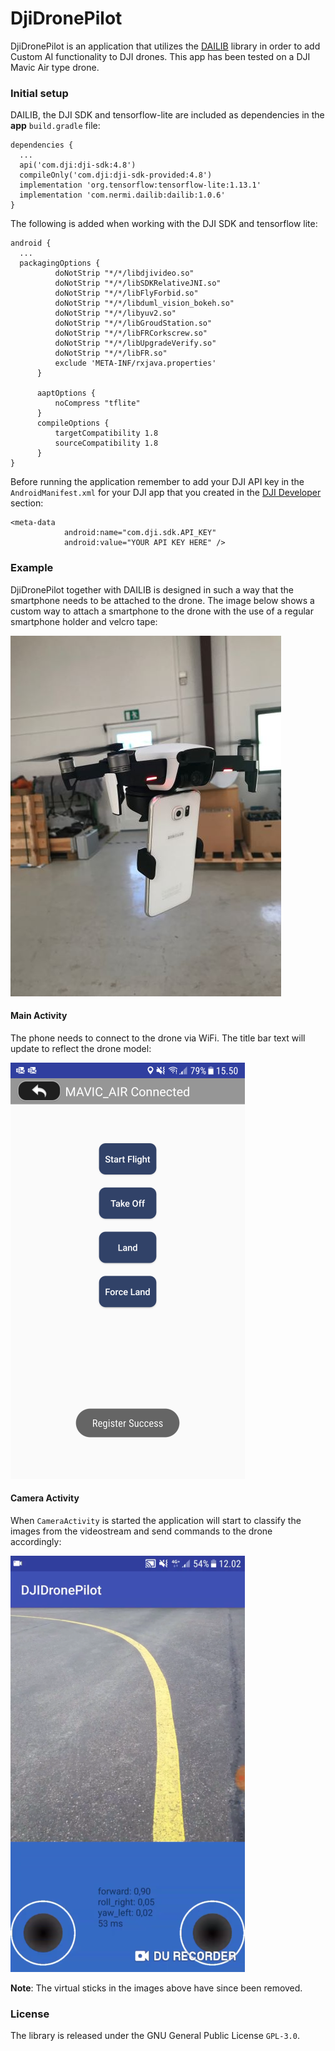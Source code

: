 # DjiDronePilot

DjiDronePilot is an application that utilizes the [DAILIB](https://github.com/hatati/DAILIB) library in order to add Custom AI functionality to DJI drones. This app has been tested on a DJI Mavic Air type drone. 

### Initial setup
DAILIB,  the DJI SDK and tensorflow-lite are included as dependencies in the **app** `build.gradle` file:

```
dependencies {
  ...
  api('com.dji:dji-sdk:4.8')
  compileOnly('com.dji:dji-sdk-provided:4.8')
  implementation 'org.tensorflow:tensorflow-lite:1.13.1'
  implementation 'com.nermi.dailib:dailib:1.0.6'
}
```

The following is added when working with the DJI SDK and tensorflow lite:

```
android {
  ...
  packagingOptions {
          doNotStrip "*/*/libdjivideo.so"
          doNotStrip "*/*/libSDKRelativeJNI.so"
          doNotStrip "*/*/libFlyForbid.so"
          doNotStrip "*/*/libduml_vision_bokeh.so"
          doNotStrip "*/*/libyuv2.so"
          doNotStrip "*/*/libGroudStation.so"
          doNotStrip "*/*/libFRCorkscrew.so"
          doNotStrip "*/*/libUpgradeVerify.so"
          doNotStrip "*/*/libFR.so"
          exclude 'META-INF/rxjava.properties'
      }

      aaptOptions {
          noCompress "tflite"
      }
      compileOptions {
          targetCompatibility 1.8
          sourceCompatibility 1.8
      }
}
```

Before running the application remember to add your DJI API key in the `AndroidManifest.xml` for your DJI app that you created in the [DJI Developer](https://developer.dji.com/) section:
```
<meta-data
            android:name="com.dji.sdk.API_KEY"
            android:value="YOUR API KEY HERE" />
```

### Example 
DjiDronePilot together with DAILIB is designed in such a way that the smartphone needs to be attached to the drone. The image below shows a custom way to attach a smartphone to the drone with the use of a regular smartphone holder and velcro tape:

![alt text](https://github.com/hatati/DjiDronePilot/blob/master/Example%20Images/phone_on_drone1_S.jpg)


#### Main Activity
The phone needs to connect to the drone via WiFi. The title bar text will update to reflect the drone model:

![alt text](https://github.com/hatati/DjiDronePilot/blob/master/Example%20Images/main_activity_S.png)


#### Camera Activity
When `CameraActivity` is started the application will start to classify the images from the videostream and send commands to the drone accordingly:

![alt text](https://github.com/hatati/DjiDronePilot/blob/master/Example%20Images/camera_activity_S.png)

**Note**: The virtual sticks in the images above have since been removed.

### License
The library is released under the GNU General Public License `GPL-3.0`.
